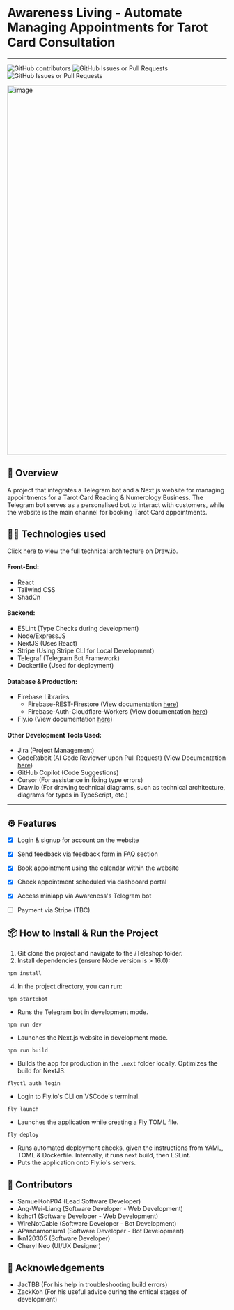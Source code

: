 # Awareness Living - Automate Managing Appointments for Tarot Card Consultation

---
![GitHub contributors](https://img.shields.io/github/contributors/SamuelKohP04/TeleShop)
![GitHub Issues or Pull Requests](https://img.shields.io/github/issues/SamuelKohP04/TeleShop)
![GitHub Issues or Pull Requests](https://img.shields.io/github/issues-pr-closed/SamuelKohP04/TeleShop)


<img width="1592" height="849" alt="image" src="https://github.com/user-attachments/assets/ce2fb3da-e58e-4230-83be-f9de266a9f79" />

## 🚀 Overview
A project that integrates a Telegram bot and a Next.js website for managing appointments for a Tarot Card Reading & Numerology Business. The Telegram bot serves as a personalised bot to interact with customers, while the website is the main channel for booking Tarot Card appointments.



## 🧑‍💻 Technologies used
Click [here](https://app.diagrams.net/?src=about#G1Bc7YP-3i8AsA31N5bOQry-a5MI5n74n3#%7B%22pageId%22%3A%22ZgpZzdNCQvJGO9xpxhlk%22%7D) to view the full technical architecture on Draw.io.

#### Front-End:
- React
- Tailwind CSS
- ShadCn

#### Backend:
- ESLint (Type Checks during development)
- Node/ExpressJS
- NextJS (Uses React)
- Stripe (Using Stripe CLI for Local Development)
- Telegraf (Telegram Bot Framework)
- Dockerfile (Used for deployment)

#### Database & Production:
- Firebase Libraries
    - Firebase-REST-Firestore (View documentation [here](https://github.com/nabettu/firebase-rest-firestore))
    - Firebase-Auth-Cloudflare-Workers (View documentation [here](https://www.npmjs.com/package/firebase-auth-cloudflare-workers?activeTab=readme#run-example-code))
- Fly.io (View documentation [here](https://fly.io/docs/launch/deploy/))

#### Other Development Tools Used:
- Jira (Project Management)
- CodeRabbit (AI Code Reviewer upon Pull Request) (View Documentation [here](https://www.coderabbit.ai/))
- GitHub Copilot (Code Suggestions)
- Cursor (For assistance in fixing type errors)
- Draw.io (For drawing technical diagrams, such as technical architecture, diagrams for types in TypeScript, etc.)
  
---

## ⚙️ Features
- [x] Login & signup for account on the website

- [x] Send feedback via feedback form in FAQ section

- [x] Book appointment using the calendar within the website

- [x] Check appointment scheduled via dashboard portal

- [x] Access miniapp via Awareness's Telegram bot

- [ ] Payment via Stripe (TBC)

## 📦 How to Install & Run the Project

1. Git clone the project and navigate to the /Teleshop folder.
2. Install dependencies (ensure Node version is > 16.0):
```
npm install
```

4. In the project directory, you can run:

```
npm start:bot
```
- Runs the Telegram bot in development mode.

```
npm run dev
```
- Launches the Next.js website in development mode.

```
npm run build
```
- Builds the app for production in the `.next` folder locally.
Optimizes the build for NextJS.


```
flyctl auth login
```
- Login to Fly.io's CLI on VSCode's terminal.

```
fly launch
```
- Launches the application while creating a Fly TOML file.

```
fly deploy
```

- Runs automated deployment checks, given the instructions from YAML, TOML & Dockerfile. Internally, it runs next build, then ESLint.
- Puts the application onto Fly.io's servers.


## 🤝 Contributors
- SamuelKohP04 (Lead Software Developer)
- Ang-Wei-Liang (Software Developer - Web Development)
- kohct1 (Software Developer - Web Development)
- WireNotCable (Software Developer - Bot Development)
- APandamonium1 (Software Developer - Bot Development)
- lkn120305 (Software Developer)
- Cheryl Neo (UI/UX Designer)

## 🤝 Acknowledgements
- JacTBB (For his help in troubleshooting build errors)
- ZackKoh (For his useful advice during the critical stages of development)
